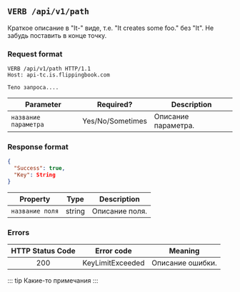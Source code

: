 ## `VERB /api/v1/path`
Краткое описание в "It-" виде, т.е. "It creates some foo." без "It". Не забудь поставить в конце точку. 
### Request format
```http request
VERB /api/v1/path HTTP/1.1
Host: api-tc.is.flippingbook.com

Тело запроса....
```
|Parameter|Required?|Description|
|-|:-:|-|
|`название параметра`|Yes/No/Sometimes|Описание параметра.|
### Response format
```json
{
  "Success": true,
  "Key": String
}
```
|Property|Type|Description|
|-|-|-|
|`название поля`|string|Описание поля.|
### Errors
|HTTP Status Code|Error code|Meaning|
|:-:|:-:|-|
|200|KeyLimitExceeded|Описание ошибки.|
::: tip
Какие-то примечания
:::